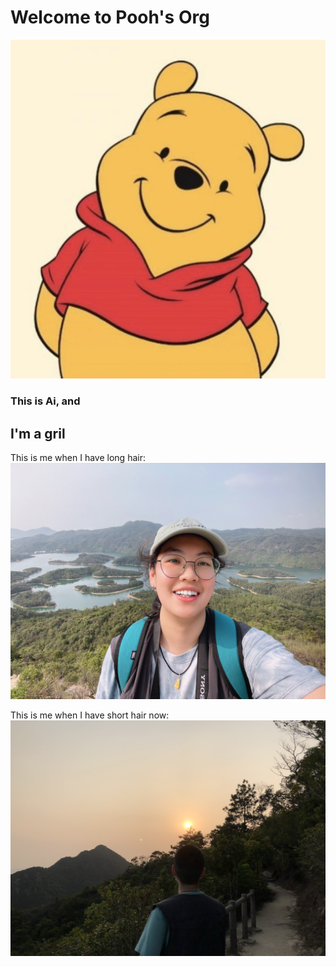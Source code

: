 # Welcome to Pooh's Org
![pooh](https://github.com/gtb-2022-yang-ai/.github/blob/main/profile/profile-imgs/pooh.jpg)
### This is Ai, and 
## I'm a gril

This is me when I have long hair:
![long](https://github.com/gtb-2022-yang-ai/.github/blob/main/profile/profile-imgs/long-hair.JPG)

This is me when I have short hair now:
![short](https://github.com/gtb-2022-yang-ai/.github/blob/main/profile/profile-imgs/short.png)

